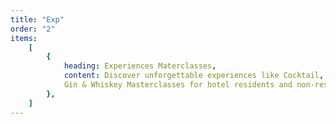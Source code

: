 ```yaml
---
title: "Exp"
order: "2"
items:
    [
        {
            heading: Experiences Materclasses,
            content: Discover unforgettable experiences like Cocktail,
            Gin & Whiskey Masterclasses for hotel residents and non-residents,
        },
    ]
---
```

